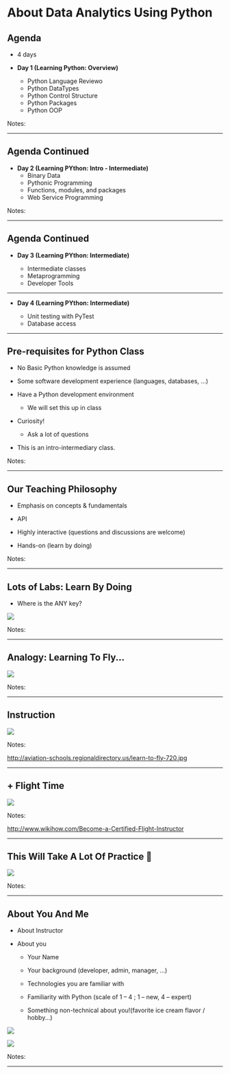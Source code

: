 About Data Analytics Using Python
======


## Agenda


 * 4 days

 *  **Day 1 (Learning Python: Overview)** 
     - Python Language Reviewo
     - Python DataTypes
     - Python Control Structure
     - Python Packages
     - Python OOP


Notes:

---


## Agenda Continued

 *  **Day 2 (Learning PYthon: Intro - Intermediate)** 
     - Binary Data
     - Pythonic Programming
     - Functions, modules, and packages
     - Web Service Programming

Notes: 


---


## Agenda Continued

 *  **Day 3 (Learning PYthon:  Intermediate)** 


    - Intermediate classes
    - Metaprogramming
    - Developer Tools


---


 *  **Day 4 (Learning PYthon:  Intermediate)** 

    - Unit testing with PyTest
    - Database access


---




## Pre-requisites for Python Class


 * No Basic Python knowledge is assumed

 * Some software development experience (languages, databases, ...)

 * Have a Python development environment

     - We will set this up in class

 * Curiosity!

     - Ask a lot of questions 

 * This is an intro-intermediary class.

Notes: 



---

## Our Teaching Philosophy


 * Emphasis on concepts & fundamentals

 * API

 * Highly interactive (questions and discussions are welcome)

 * Hands-on (learn by doing)


Notes: 



---

## Lots of Labs: Learn By Doing


 * Where is the ANY key?

![](../../about/images/any-key.png) <!-- {"left" : 1.63, "top" : 2.83, "height" : 4.26, "width" : 5.29} -->


Notes: 



---

## Analogy: Learning To Fly...


![](../../about/images/learn-to-fly.png)  <!-- {"left" : 0.26, "top" : 0.9, "height" : 6.17, "width" : 9.74} -->


Notes: 



---

## Instruction


![](../../about/images/classroom-instruction.png)  <!-- {"left" : 0.26, "top" : 0.9, "height" : 6.17, "width" : 9.74} -->

Notes: 

http://aviation-schools.regionaldirectory.us/learn-to-fly-720.jpg



---

## + Flight Time

![](../../about/images/cockpit.png)  <!-- {"left" : 0.26, "top" : 0.9, "height" : 6.17, "width" : 9.74} -->

Notes: 

http://www.wikihow.com/Become-a-Certified-Flight-Instructor



---

## This Will Take A Lot Of Practice 

![](../../about/images/practice.png)  <!-- {"left" : 0.26, "top" : 0.9, "height" : 6.17, "width" : 9.74} -->


Notes: 



---



## About You And Me


 * About Instructor

 * About you

     - Your Name

     - Your background (developer, admin, manager, ...)

     - Technologies you are familiar with

     - Familiarity with Python (scale of 1 – 4 ;  1 – new,   4 – expert)

     - Something non-technical about you!(favorite ice cream flavor / hobby...)

![](../../about/images/ice-cream.png)  <!-- {"left" : 0.67, "top" : 5.51, "height" : 1.73, "width" : 2.33} -->

![](../../about/images/hiking.png)   <!-- {"left" : 3.60, "top" : 5.51, "height" : 1.73, "width" : 2.33} -->
 

Notes: 



---

